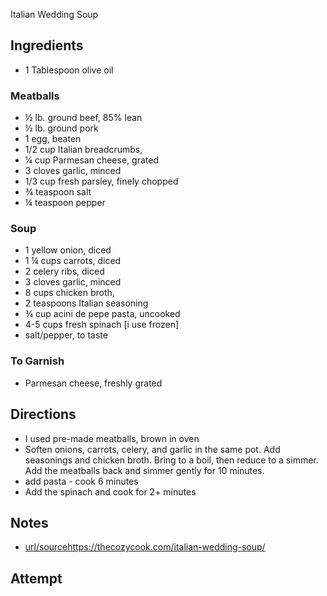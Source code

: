 Italian Wedding Soup

## Ingredients
* 1 Tablespoon olive oil

### Meatballs
* ½ lb. ground beef, 85% lean
* ½ lb. ground pork
* 1 egg, beaten
* 1/2 cup Italian breadcrumbs,
* ¼ cup Parmesan cheese, grated
* 3 cloves garlic, minced
* 1/3 cup fresh parsley, finely chopped
* ¾ teaspoon salt
* ¼ teaspoon pepper

### Soup
* 1 yellow onion, diced
* 1 ¼ cups carrots, diced
* 2 celery ribs, diced
* 3 cloves garlic, minced
* 8 cups chicken broth,
* 2 teaspoons Italian seasoning
* ¾ cup acini de pepe pasta, uncooked
* 4-5 cups fresh spinach [i use frozen]
* salt/pepper, to taste

### To Garnish
* Parmesan cheese, freshly grated

## Directions
* I used pre-made meatballs, brown in oven
* Soften onions, carrots, celery, and garlic in the same pot. Add seasonings and chicken broth. Bring to a boil, then reduce to a simmer. Add the meatballs back and simmer gently for 10 minutes.
* add pasta - cook 6 minutes
* Add the spinach and cook for 2+ minutes 

## Notes
* [url/source](https://thecozycook.com/italian-wedding-soup/)https://thecozycook.com/italian-wedding-soup/

## Attempt
